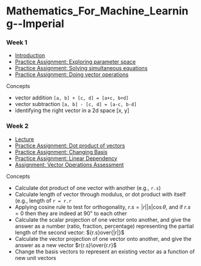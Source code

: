 # Mathematics_For_Machine_Learning--Imperial

### Week 1 

* [Introduction](https://github.com/valerielim/Mathematics_For_Machine_Learning--Imperial/blob/main/week1/W1%20%E2%80%93%20Intro.md)
* [Practice Assignment: Exploring parameter space](https://github.com/valerielim/Mathematics_For_Machine_Learning--Imperial/blob/main/week1/W1%20%E2%80%93%20Assignment%20%E2%80%93%20Exploring%20Parameter%20Space%20.md)
* [Practice Assignment: Solving simultaneous equations](https://github.com/valerielim/Mathematics_For_Machine_Learning--Imperial/blob/main/week1/W1%20%E2%80%93%20Assignment%20%E2%80%93%20Simultaneous%20Equations.md) 
* [Practice Assignment: Doing vector operations](https://github.com/valerielim/Mathematics_For_Machine_Learning--Imperial/blob/main/week1/W1%20%E2%80%93%20Assignment%20%E2%80%93%20Doing%20vector%20operations.md)

Concepts

* vector addition `[a, b] + [c, d] = [a+c, b+d]`
* vector subtraction `[a, b] - [c, d] = [a-c, b-d]`
* identifying the right vector in a 2d space [x, y]

### Week 2 

* [Lecture](https://github.com/valerielim/Mathematics_For_Machine_Learning--Imperial/blob/main/week2/W2%20%E2%80%93%20Lecture.md) 
* [Practice Assignment: Dot product of vectors](https://github.com/valerielim/Mathematics_For_Machine_Learning--Imperial/blob/main/week2/W2%20%E2%80%93%20Assignment%20%E2%80%93%20Dot%20Product%20of%20Vectors.md)
* [Practice Assignment: Changing Basis](https://github.com/valerielim/Mathematics_For_Machine_Learning--Imperial/blob/main/week2/W2%20%E2%80%93%20Assignment%20%E2%80%93%20Changing%20Basis.md)
* [Practice Assignment: Linear Dependency](https://github.com/valerielim/Mathematics_For_Machine_Learning--Imperial/blob/main/week2/W2%20%E2%80%93%20Assigment%20%E2%80%93%20Linear%20Dependency%20of%20a%20set%20of%20vectors%20.md) 
* [Assignment: Vector Operations Assessment](https://github.com/valerielim/Mathematics_For_Machine_Learning--Imperial/blob/main/week2/W2%20%E2%80%93%20Graded%20Assignment%20%E2%80%93%20Vector%20Operations%20Assessment.md) 

Concepts

* Calculate dot product of one vector with another (e.g., `r.s`) 
* Calculate length of vector through modulus, or dot product with itself (e.g., length of `r = r.r` 
* Applying cosine rule to test for orthogonality, $r.s = |r||s|\cos\theta$, and if $r.s = 0$ then they are indeed at 90" to each other 
* Calculate the scalar projection of one vector onto another, and give the answer as a number (ratio, fraction, percentage) representing the partial length of the second vector: ${r.s\}over{|r|}$
* Calculate the vector projection of one vector onto another, and give the answer as a new vector $r{r.s}\over{r.r}$
* Change the basis vectors to represent an existing vector as a function of new unit vectors




 
